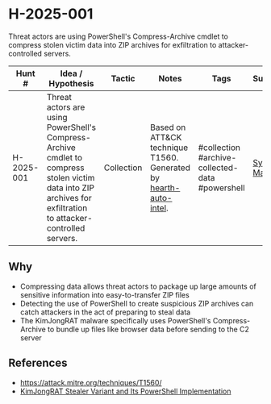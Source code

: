 # H-2025-001

Threat actors are using PowerShell's Compress-Archive cmdlet to compress stolen victim data into ZIP archives for exfiltration to attacker-controlled servers.

| Hunt #       | Idea / Hypothesis                                                      | Tactic         | Notes                                                                              | Tags                           | Submitter           |
|--------------|-------------------------------------------------------------------------|----------------|------------------------------------------------------------------------------------|--------------------------------|---------------------|
| H-2025-001    | Threat actors are using PowerShell's Compress-Archive cmdlet to compress stolen victim data into ZIP archives for exfiltration to attacker-controlled servers. | Collection | Based on ATT&CK technique T1560. Generated by [hearth-auto-intel](https://github.com/THORCollective/HEARTH). | #collection #archive-collected-data #powershell | [Sydney Marrone](https://www.linkedin.com/in/sydneymarrone/) |

## Why
- Compressing data allows threat actors to package up large amounts of sensitive information into easy-to-transfer ZIP files
- Detecting the use of PowerShell to create suspicious ZIP archives can catch attackers in the act of preparing to steal data
- The KimJongRAT malware specifically uses PowerShell's Compress-Archive to bundle up files like browser data before sending to the C2 server

## References
- https://attack.mitre.org/techniques/T1560/
- [KimJongRAT Stealer Variant and Its PowerShell Implementation](https://unit42.paloaltonetworks.com/kimjongrat-stealer-variant-powershell/)